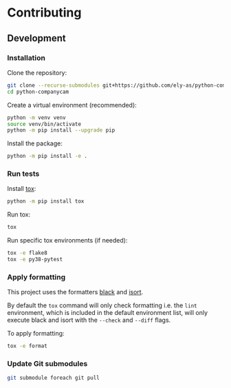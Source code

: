 # Contributing

## Development

### Installation

Clone the repository:
```sh
git clone --recurse-submodules git+https://github.com/ely-as/python-companycam
cd python-companycam
```

Create a virtual environment (recommended):
```sh
python -m venv venv
source venv/bin/activate
python -m pip install --upgrade pip
```

Install the package:
```sh
python -m pip install -e .
```

### Run tests

Install [tox](https://tox.wiki/en/latest/):
```sh
python -m pip install tox
```

Run tox:
```sh
tox
```

Run specific tox environments (if needed):
```sh
tox -e flake8
tox -e py38-pytest
```

### Apply formatting

This project uses the formatters [black](https://github.com/psf/black) and
[isort](https://pycqa.github.io/isort/).

By default the `tox` command will only check formatting i.e. the `lint` environment,
which is included in the default environment list, will only execute black and isort
with the `--check` and `--diff` flags.

To apply formatting:
```sh
tox -e format
```

### Update Git submodules

```sh
git submodule foreach git pull
```
